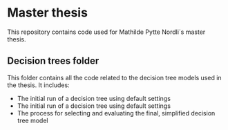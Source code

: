 # Master thesis
This repository contains code used for Mathilde Pytte Nordli´s master thesis. 

## Decision trees folder
This folder contains all the code related to the decision tree models used in the thesis. It includes:
* The initial run of a decision tree using default settings
* The initial run of a decision tree using default settings
* The process for selecting and evaluating the final, simplified decision tree model